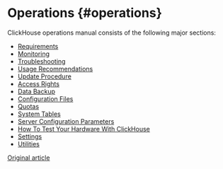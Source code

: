 # Operations {#operations}

ClickHouse operations manual consists of the following major sections:

-   [Requirements](requirements.md)
-   [Monitoring](monitoring.md)
-   [Troubleshooting](troubleshooting.md)
-   [Usage Recommendations](tips.md)
-   [Update Procedure](update.md)
-   [Access Rights](access_rights.md)
-   [Data Backup](backup.md)
-   [Configuration Files](configuration_files.md)
-   [Quotas](quotas.md)
-   [System Tables](system_tables.md)
-   [Server Configuration Parameters](server_settings/index.md)
-   [How To Test Your Hardware With ClickHouse](performance_test.md)
-   [Settings](settings/index.md)
-   [Utilities](utils/index.md)

[Original article](https://clickhouse.tech/docs/en/operations/) <!--hide-->
